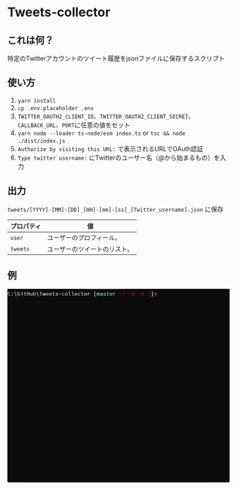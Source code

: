 # Tweets-collector

## これは何？

特定のTwitterアカウントのツイート履歴をjsonファイルに保存するスクリプト

## 使い方

1. `yarn install`
1. `cp .env.placeholder .env`
1. `TWITTER_OAUTH2_CLIENT_ID`、`TWITTER_OAUTH2_CLIENT_SECRET`、`CALLBACK_URL`、`PORT`に任意の値をセット
1. `yarn node --loader ts-node/esm index.ts` or `tsc && node ./dist/index.js`
1. `Authorize by visiting this URL:` で表示されるURLでOAuth認証
1. `Type twitter username:` にTwitterのユーザー名（@から始まるもの）を入力

## 出力

`tweets/[YYYY]-[MM]-[DD]_[HH]-[mm]-[ss]_[Twitter_username].json` に保存

|プロパティ|値|
|---|---|
|`user`|ユーザーのプロフィール。|
|`tweets`|ユーザーのツイートのリスト。|

## 例

![example.gif](assets/example.gif)
